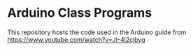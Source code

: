 # Arduino Class Programs

This repository hosts the code used in the Arduino guide from https://www.youtube.com/watch?v=JI-4i2cjbyg
